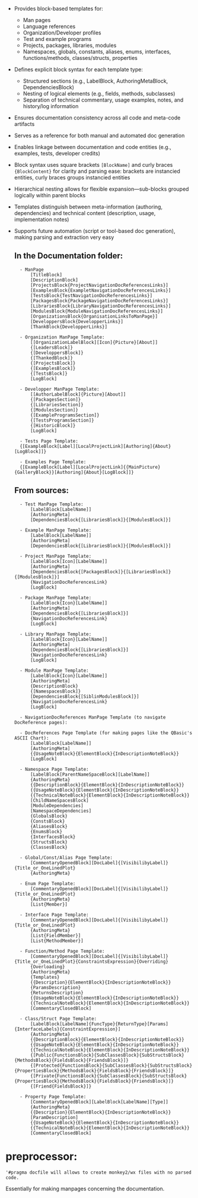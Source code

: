 - Provides block-based templates for:
	- Man pages
	- Language references
	- Organization/Developer profiles
	- Test and example programs
	- Projects, packages, libraries, modules
	- Namespaces, globals, constants, aliases, enums, interfaces, functions/methods, classes/structs, properties
- Defines explicit block syntax for each template type:
	- Structured sections (e.g., LabelBlock, AuthoringMetaBlock, DependenciesBlock)
	- Nesting of logical elements (e.g., fields, methods, subclasses)
	- Separation of technical commentary, usage examples, notes, and history/log information
- Ensures documentation consistency across all code and meta-code artifacts
- Serves as a reference for both manual and automated doc generation
- Enables linkage between documentation and code entities (e.g., examples, tests, developer credits)
- Block syntax uses square brackets `[BlockName]` and curly braces `{BlockContent}` for clarity and parsing ease: brackets are instancied entities, curly braces groups instancied entities
- Hierarchical nesting allows for flexible expansion—sub-blocks grouped logically within parent blocks
- Templates distinguish between meta-information (authoring, dependencies) and technical content (description, usage, implementation notes)
- Supports future automation (script or tool-based doc generation), making parsing and extraction very easy

 	## In the Documentation folder:
	
		- ManPage
			[TitleBlock]
			[DescriptionBlock]
  			[ProjectsBlock{ProjectNavigationDocReferencesLinks}]
  			[ExamplesBlock{ExampletNavigationDocReferencesLinks}]
  			[TestsBlock{TestNavigationDocReferencesLinks}]
  			[PackagesBlock{PackageNavigationDocReferencesLinks}]
  			[LibrariesBlock{LibraryNavigationDocReferencesLinks}]
  			[ModulesBlock{ModuleNavigationDocReferencesLinks}]
			[OrganizationsBlock{OrganisationLinksToManPage}]
			[DeveloppersBlock{DevelopperLinks}]
			[ThankBlock{DevelopperLinks}]
  
		- Organization ManPage Template:
			[[OrganizationLabelBlock][Icon]{Picture}[About]]
			{[LeadersBlock]}
			{[DeveloppersBlock]}
			{[ThankedBlock]}
			{[ProjectsBlock]}
			{[ExamplesBlock]}
			{[TestsBlock]}
			[LogBlock]

		- Developper ManPage Template:
			[[AuthorLabelBlock]{Picture}[About]]
			{[PackagesSection]}
			{[LibrariesSection]}
			{[ModulesSection]}
			{[ExampleProgramsSection]}
			{[TestsProgramsSection]}
			{[HistoricBlock]}
			[LogBlock]
			
		- Tests Page Template:
		{[ExampleBlock[Label][LocalProjectLink][Authoring]{About}[LogBlock]]}
			
		- Examples Page Template:
		{[ExampleBlock[Label][LocalProjectLink]{{MainPicture}{GalleryBlock}}[Authoring]{About}[LogBlock]]}

	## From sources:

		- Test ManPage Template:
			[LabelBlock[LabelName]]
			[AuthoringMeta]			
			[DependenciesBlock{[LibrariesBlock]}{[ModulesBlock]}]
		
		- Example ManPage Template:
			[LabelBlock[LabelName]]
			[AuthoringMeta]
			[DependenciesBlock{[LibrariesBlock]}{[ModulesBlock]}]
		
		- Project ManPage Template:
			[LabelBlock[Icon][LabelName]]
			[AuthoringMeta]
			[DependenciesBlock{[PackagesBlock]}{[LibrariesBlock]}{[ModulesBlock]}]
  			{NavigationDocReferencesLink}
			[LogBlock]
	
		- Package ManPage Template:
			[LabelBlock{Icon}[LabelName]]
			[AuthoringMeta]
			[DependenciesBlock{[LibrariesBlock]}]
  			{NavigationDocReferencesLink}
			[LogBlock]
		
		- Library ManPage Template:
			[LabelBlock{Icon}[LabelName]]
			[AuthoringMeta]
			[DependenciesBlock{[LibrariesBlock]}]
  			{NavigationDocReferencesLink}
			[LogBlock]
		
		- Module ManPage Template:
			[LabelBlock{Icon}[LabelName]]
			[AuthoringMeta]
			{DescriptionBlock}
			{[NamespacesBlock]}
			[DependenciesBlock{[SiblinModulesBlock]}]
  			{NavigationDocReferencesLink}
			[LogBlock]

		- NavigationDocReferences ManPage Template (to navigate DocReference pages):

  		- DocReferences Page Template (for making pages like the QBasic's ASCII Chart):
  			[LabelBlock[LabelName]]
  			[AuthoringMeta]
			{{UsageNoteBlock}{ElementBlock}{InDescriptionNoteBlock}}
  			[LogBlock]

		- Namespace Page Template:
			[LabelBlock[ParentNameSpaceBlock][LabelName]]
			{AuthoringMeta}
			{{DescriptionBlock}{ElementBlock}{InDescriptionNoteBlock}}
			{{UsageNoteBlock}{ElementBlock}{InDescriptionNoteBlock}}
			{{TechnicalNoteBlock}{ElementBlock}{InDescriptionNoteBlock}}
			[ChildNameSpacesBlock]
			[ModuleDependencies]
			[NamespaceDependencies]
			{GlobalsBlock}
			{ConstsBlock}
			{AliasesBlock}
			{EnumsBlock}
			{InterfacesBlock}
			{StructsBlock}
			{ClassesBlock}

		- Global/Const/Alias Page Template:
			[CommentaryOpenedBlock][DocLabel]{[VisibilibyLabel]}{Title_or_OneLinedPlot} 	
			{AuthoringMeta}
		
		- Enum Page Template:
			[CommentaryOpenedBlock][DocLabel]{[VisibilibyLabel]}{Title_or_OneLinedPlot} 	
			{AuthoringMeta}
			[List{Member}]
		
		- Interface Page Template:
			[CommentaryOpenedBlock][DocLabel]{[VisibilibyLabel]}{Title_or_OneLinedPlot} 	
			{AuthoringMeta}
			[List{FieldMember}]
			[List{MethodMember}]
	
		- Function/Method Page Template:
		 	[CommentaryOpenedBlock][DocLabel]{[VisibilibyLabel]}{Title_or_OneLinedPlot}{ConstraintsExpression}{Overriding}
		 	{Overloading}
		 	{AuthoringMeta}
		 	{Templates}
		 	{{Description}{ElementBlock}{InDescriptionNoteBlock}}
		 	{ParamsDescription}
		 	{ReturnsDescription}
		 	{{UsageNoteBlock}{ElementBlock}{InDescriptionNoteBlock}}
		 	{{TechnicalNoteBlock}{ElementBlock}{InDescriptionNoteBlock}}
		 	[CommentaryClosedBlock]

		- Class/Struct Page Template:
			[LabelBlock[LabelName]{FuncType}{ReturnType}[Params]{InterfaceLabels}{ConstraintExpression}]
			{AuthoringMeta}
			{{DescriptionBlock}{ElementBlock}{InDescriptionNoteBlock}}
			{{UsageNoteBlock}{ElementBlock}{InDescriptionNoteBlock}}
			{{TechnicalNoteBlock}{ElementBlock}{InDescriptionNoteBlock}}
			{[Public{FunctionsBlock}{SubClassesBlock}{SubStructsBlock}{MethodsBlock}{FieldsBlock}{FriendsBlock}]}
			{[Protected{FunctionsBlock}{SubClassesBlock}{SubStructsBlock}{PropertiesBlock}{MethodsBlock}{FieldsBlock}{FriendsBlock}]}
			{[Private{FunctionsBlock}{SubClassesBlock}{SubStructsBlock}{PropertiesBlock}{MethodsBlock}{FieldsBlock}{FriendsBlock}]}
			{[Friend{FieldsBlock}]}

		- Property Page Template:
			[CommentaryOpenedBlock][LabelBlock[LabelName][Type]] 	
		 	{AuthoringMeta}
		 	{{Description}{ElementBlock}{InDescriptionNoteBlock}}
		 	[ParamDescription]
		 	{{UsageNoteBlock}{ElementBlock}{InDescriptionNoteBlock}}
		 	{{TechnicalNoteBlock}{ElementBlock}{InDescriptionNoteBlock}}
		 	[CommentaryClosedBlock]

# preprocessor:

	'#pragma docfile will allows to create monkey2/wx files with no parsed code.


Essentially for making manpages concerning the documentation.
